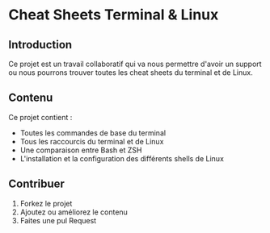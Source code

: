 # Cheat Sheets Terminal & Linux 

## Introduction 

Ce projet est un travail collaboratif qui va nous permettre d'avoir un support ou nous pourrons trouver toutes les cheat sheets du terminal et de Linux.

## Contenu 

Ce projet contient :

- Toutes les commandes de base du terminal
- Tous les raccourcis du terminal et de Linux
- Une comparaison entre Bash et ZSH
- L'installation et la configuration des différents shells de Linux

## Contribuer

1. Forkez le projet
2. Ajoutez ou améliorez le contenu
3. Faites une pul Request 




